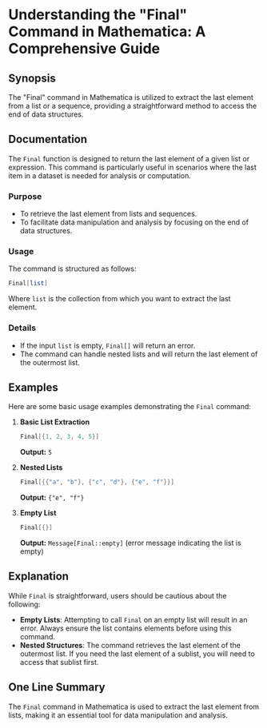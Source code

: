 <!--
Meta Description: # Understanding the "Final" Command in Mathematica: A Comprehensive Guide ## Synopsis The "Final" command in Mathematica is utilized to extract the la...
Meta Keywords: final, list, command, last, element
-->

# Understanding the "Final" Command in Mathematica: A Comprehensive Guide

## Synopsis
The "Final" command in Mathematica is utilized to extract the last element from a list or a sequence, providing a straightforward method to access the end of data structures.

## Documentation
The `Final` function is designed to return the last element of a given list or expression. This command is particularly useful in scenarios where the last item in a dataset is needed for analysis or computation.

### Purpose
- To retrieve the last element from lists and sequences.
- To facilitate data manipulation and analysis by focusing on the end of data structures.

### Usage
The command is structured as follows:

```mathematica
Final[list]
```

Where `list` is the collection from which you want to extract the last element. 

### Details
- If the input `list` is empty, `Final[]` will return an error.
- The command can handle nested lists and will return the last element of the outermost list.

## Examples
Here are some basic usage examples demonstrating the `Final` command:

1. **Basic List Extraction**
   ```mathematica
   Final[{1, 2, 3, 4, 5}]
   ```
   **Output:** `5`

2. **Nested Lists**
   ```mathematica
   Final[{{"a", "b"}, {"c", "d"}, {"e", "f"}}]
   ```
   **Output:** `{"e", "f"}`

3. **Empty List**
   ```mathematica
   Final[{}]
   ```
   **Output:** `Message[Final::empty]` (error message indicating the list is empty)

## Explanation
While `Final` is straightforward, users should be cautious about the following:

- **Empty Lists**: Attempting to call `Final` on an empty list will result in an error. Always ensure the list contains elements before using this command.
- **Nested Structures**: The command retrieves the last element of the outermost list. If you need the last element of a sublist, you will need to access that sublist first.

## One Line Summary
The `Final` command in Mathematica is used to extract the last element from lists, making it an essential tool for data manipulation and analysis.